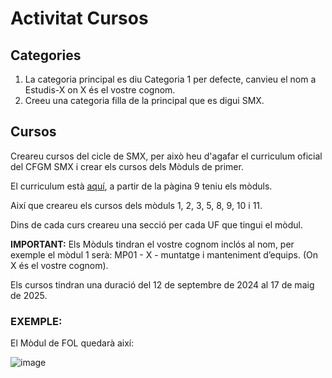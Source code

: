 # Activitat Cursos

## Categories

1. La categoria principal es diu Categoria 1 per defecte, canvieu el nom a Estudis-X on X és el vostre cognom.
2. Creeu una categoria filla de la principal que es digui SMX.

## Cursos

Creareu cursos del cicle de SMX, per això heu d'agafar el curriculum oficial del CFGM SMX i crear els cursos dels Mòduls de primer.

El curriculum està [aquí](https://xtec.gencat.cat/web/.content/alfresco/d/d/workspace/SpacesStore/0087/d5856770-ea2c-4b02-a8f6-ab9a35d446e9/DOGC_T_sistemes_microinformatics_xarxes.pdf), a partir de la pàgina 9 teniu els mòduls.

Així que creareu els cursos dels mòduls 1, 2, 3, 5, 8, 9, 10 i 11.

Dins de cada curs creareu una secció per cada UF que tingui el mòdul.

**IMPORTANT:** Els Mòduls tindran el vostre cognom inclós al nom, per exemple el mòdul 1 serà: MP01 - X - muntatge i manteniment d’equips. (On X és el vostre cognom).

Els cursos tindran una duració del 12 de septembre de 2024 al 17 de maig de 2025.

### EXEMPLE:

El Mòdul de FOL quedarà així:

![image](https://github.com/XaSaFa/MP08-23-24/assets/110727546/33424097-49db-4cfb-b128-74b782d06d33)
